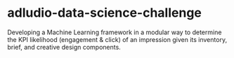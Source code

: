 # adludio-data-science-challenge
Developing a Machine Learning framework in a modular way to determine the KPI likelihood (engagement &amp; click) of an impression given its inventory, brief, and creative design components.
